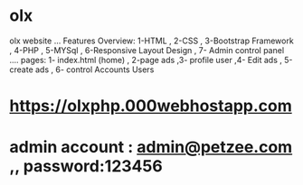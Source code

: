 # olx
olx website
... Features Overview: 
1-HTML , 2-CSS , 3-Bootstrap Framework , 4-PHP , 5-MYSql , 6-Responsive Layout Design , 7- Admin control panel .... pages: 1- index.html (home) , 2-page ads ,3- profile user ,4- Edit ads , 5-create ads , 6- control Accounts Users 
# https://olxphp.000webhostapp.com
# admin account : admin@petzee.com ,, password:123456
